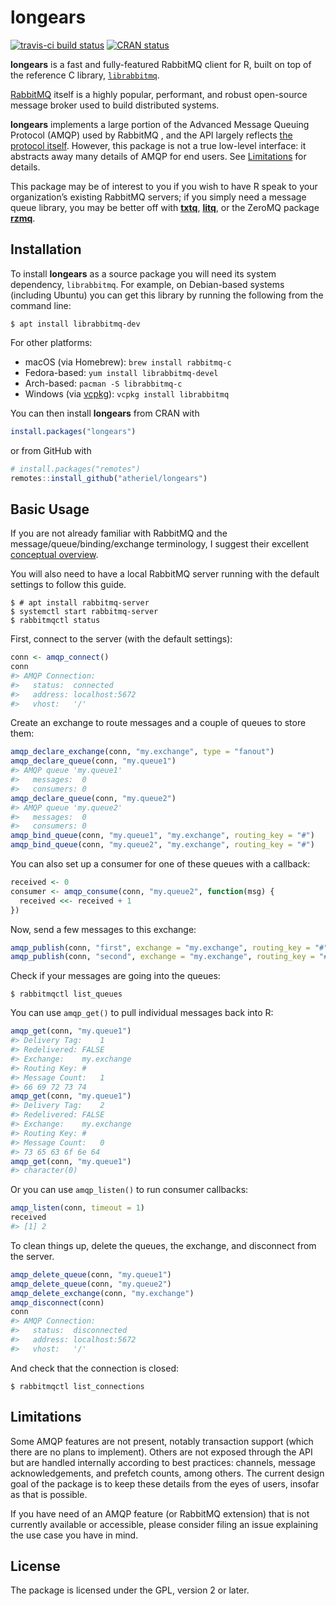 
<!-- README.md is generated from README.Rmd. Please edit that file. -->

# longears

<!-- badges: start -->

[![travis-ci build
status](https://travis-ci.org/atheriel/longears.svg?branch=master)](https://travis-ci.org/atheriel/longears)
[![CRAN
status](https://www.r-pkg.org/badges/version/longears)](https://cran.r-project.org/package=longears)
<!-- badges: end -->

**longears** is a fast and fully-featured RabbitMQ client for R, built
on top of the reference C library,
[`librabbitmq`](https://github.com/alanxz/rabbitmq-c).

[RabbitMQ](https://www.rabbitmq.com/) itself is a highly popular,
performant, and robust open-source message broker used to build
distributed systems.

**longears** implements a large portion of the Advanced Message Queuing
Protocol (AMQP) used by RabbitMQ , and the API largely reflects [the
protocol itself](https://www.rabbitmq.com/amqp-0-9-1-reference.html).
However, this package is not a true low-level interface: it abstracts
away many details of AMQP for end users. See [Limitations](#Limitations)
for details.

This package may be of interest to you if you wish to have R speak to
your organization’s existing RabbitMQ servers; if you simply need a
message queue library, you may be better off with
[**txtq**](https://cran.r-project.org/package=txtq),
[**litq**](https://cran.r-project.org/package=liteq), or the ZeroMQ
package [**rzmq**](https://cran.r-project.org/package=rzmq).

## Installation

To install **longears** as a source package you will need its system
dependency, `librabbitmq`. For example, on Debian-based systems
(including Ubuntu) you can get this library by running the following
from the command line:

``` shell
$ apt install librabbitmq-dev
```

For other platforms:

  - macOS (via Homebrew): `brew install rabbitmq-c`
  - Fedora-based: `yum install librabbitmq-devel`
  - Arch-based: `pacman -S librabbitmq-c`
  - Windows (via [vcpkg](https://github.com/Microsoft/vcpkg)): `vcpkg install
    librabbitmq`

You can then install **longears** from CRAN with

``` r
install.packages("longears")
```

or from GitHub with

``` r
# install.packages("remotes")
remotes::install_github("atheriel/longears")
```

## Basic Usage

If you are not already familiar with RabbitMQ and the
message/queue/binding/exchange terminology, I suggest their excellent
[conceptual
overview](https://www.rabbitmq.com/tutorials/amqp-concepts.html).

You will also need to have a local RabbitMQ server running with the
default settings to follow this guide.

``` shell
$ # apt install rabbitmq-server
$ systemctl start rabbitmq-server
$ rabbitmqctl status
```

First, connect to the server (with the default settings):

``` r
conn <- amqp_connect()
conn
#> AMQP Connection:
#>   status:  connected
#>   address: localhost:5672
#>   vhost:   '/'
```

Create an exchange to route messages and a couple of queues to store
them:

``` r
amqp_declare_exchange(conn, "my.exchange", type = "fanout")
amqp_declare_queue(conn, "my.queue1")
#> AMQP queue 'my.queue1'
#>   messages:  0
#>   consumers: 0
amqp_declare_queue(conn, "my.queue2")
#> AMQP queue 'my.queue2'
#>   messages:  0
#>   consumers: 0
amqp_bind_queue(conn, "my.queue1", "my.exchange", routing_key = "#")
amqp_bind_queue(conn, "my.queue2", "my.exchange", routing_key = "#")
```

You can also set up a consumer for one of these queues with a callback:

``` r
received <- 0
consumer <- amqp_consume(conn, "my.queue2", function(msg) {
  received <<- received + 1
})
```

Now, send a few messages to this exchange:

``` r
amqp_publish(conn, "first", exchange = "my.exchange", routing_key = "#")
amqp_publish(conn, "second", exchange = "my.exchange", routing_key = "#")
```

Check if your messages are going into the queues:

``` shell
$ rabbitmqctl list_queues
```

You can use `amqp_get()` to pull individual messages back into R:

``` r
amqp_get(conn, "my.queue1")
#> Delivery Tag:    1
#> Redelivered: FALSE
#> Exchange:    my.exchange
#> Routing Key: #
#> Message Count:   1
#> 66 69 72 73 74
amqp_get(conn, "my.queue1")
#> Delivery Tag:    2
#> Redelivered: FALSE
#> Exchange:    my.exchange
#> Routing Key: #
#> Message Count:   0
#> 73 65 63 6f 6e 64
amqp_get(conn, "my.queue1")
#> character(0)
```

Or you can use `amqp_listen()` to run consumer callbacks:

``` r
amqp_listen(conn, timeout = 1)
received
#> [1] 2
```

To clean things up, delete the queues, the exchange, and disconnect from
the server.

``` r
amqp_delete_queue(conn, "my.queue1")
amqp_delete_queue(conn, "my.queue2")
amqp_delete_exchange(conn, "my.exchange")
amqp_disconnect(conn)
conn
#> AMQP Connection:
#>   status:  disconnected
#>   address: localhost:5672
#>   vhost:   '/'
```

And check that the connection is closed:

``` shell
$ rabbitmqctl list_connections
```

## Limitations

Some AMQP features are not present, notably transaction support (which
there are no plans to implement). Others are not exposed through the API
but are handled internally according to best practices: channels,
message acknowledgements, and prefetch counts, among others. The current
design goal of the package is to keep these details from the eyes of
users, insofar as that is possible.

If you have need of an AMQP feature (or RabbitMQ extension) that is not
currently available or accessible, please consider filing an issue
explaining the use case you have in mind.

## License

The package is licensed under the GPL, version 2 or later.

